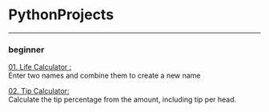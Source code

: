 # PythonProjects
<hr>

### beginner

<p><a href="https://github.com/littleduck1219/PythonProjects/blob/main/01.beginner%20project/01.make%20name/01.life_calculator.ipynb">01. Life Calculator : </a><br>
          Enter two names and combine them to create a new name</p>
<p><a href="https://github.com/littleduck1219/PythonProjects/blob/main/01.beginner%20project/02.tip%20calculator/02.tip%20calculator.ipynb">02. Tip Calculator: </a><br>
          Calculate the tip percentage from the amount, including tip per head.</p>